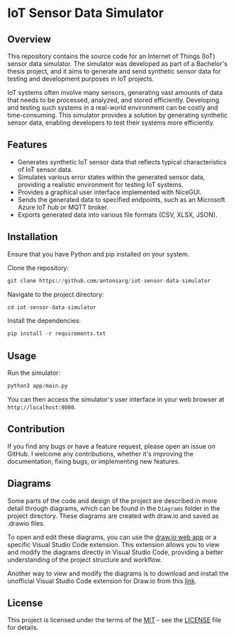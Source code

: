 # IoT Sensor Data Simulator

## Overview
This repository contains the source code for an Internet of Things (IoT) sensor data simulator. The simulator was developed as part of a Bachelor's thesis project, and it aims to generate and send synthetic sensor data for testing and development purposes in IoT projects.

IoT systems often involve many sensors, generating vast amounts of data that needs to be processed, analyzed, and stored efficiently. Developing and testing such systems in a real-world environment can be costly and time-consuming. This simulator provides a solution by generating synthetic sensor data, enabling developers to test their systems more efficiently.

## Features
- Generates synthetic IoT sensor data that reflects typical characteristics of IoT sensor data.
- Simulates various error states within the generated sensor data, providing a realistic environment for testing IoT systems.
- Provides a graphical user interface implemented with NiceGUI.
- Sends the generated data to specified endpoints, such as an Microsoft Azure IoT hub or MQTT broker.
- Exports generated data into various file formats (CSV, XLSX, JSON).

## Installation

Ensure that you have Python and pip installed on your system.

Clone the repository:

```python
git clone https://github.com/antonsarg/iot-sensor-data-simulator
```

Navigate to the project directory:

```python
cd iot-sensor-data-simulator
```

Install the dependencies:

```python
pip install -r requirements.txt
```

## Usage

Run the simulator:

```python
python3 app/main.py
```

You can then access the simulator's user interface in your web browser at `http://localhost:8080`.

## Contribution

If you find any bugs or have a feature request, please open an issue on GitHub. I welcome any contributions, whether it's improving the documentation, fixing bugs, or implementing new features. 

## Diagrams

Some parts of the code and design of the project are described in more detail through diagrams, which can be found in the `Diagrams` folder in the project directory. These diagrams are created with draw.io and saved as .drawio files.

To open and edit these diagrams, you can use the [draw.io web app](https://app.diagrams.net/) or a specific Visual Studio Code extension. This extension allows you to view and modify the diagrams directly in Visual Studio Code, providing a better understanding of the project structure and workflow.

Another way to view and modify the diagrams is to download and install the unofficial Visual Studio Code extension for Draw.io from this [link](https://marketplace.visualstudio.com/items?itemName=hediet.vscode-drawio).

## License

This project is licensed under the terms of the [MIT](https://choosealicense.com/licenses/mit/) - see the [LICENSE](LICENSE.txt) file for details.

